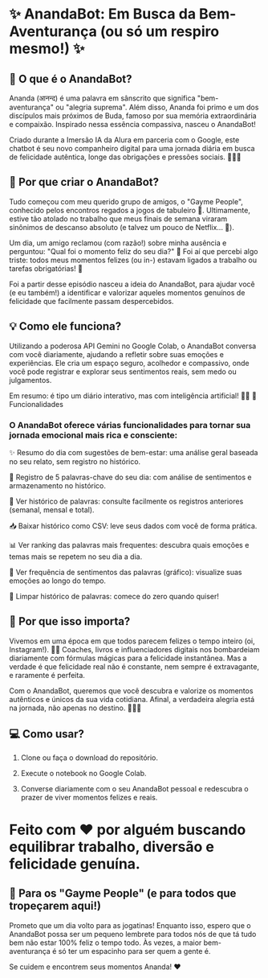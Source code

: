 # ✨ AnandaBot: Em Busca da Bem-Aventurança (ou só um respiro mesmo!) ✨

## 🌸 O que é o AnandaBot?

Ananda (आनन्द) é uma palavra em sânscrito que significa "bem-aventurança" ou "alegria suprema". Além disso, Ananda foi primo e um dos discípulos mais próximos de Buda, famoso por sua memória extraordinária e compaixão. Inspirado nessa essência compassiva, nasceu o AnandaBot!

Criado durante a Imersão IA da Alura em parceria com o Google, este chatbot é seu novo companheiro digital para uma jornada diária em busca de felicidade autêntica, longe das obrigações e pressões sociais. 🧘‍♂️🌿

## 🚀 Por que criar o AnandaBot?

Tudo começou com meu querido grupo de amigos, o "Gayme People", conhecido pelos encontros regados a jogos de tabuleiro 🎲. Ultimamente, estive tão atolado no trabalho que meus finais de semana viraram sinônimos de descanso absoluto (e talvez um pouco de Netflix... 🍿).

Um dia, um amigo reclamou (com razão!) sobre minha ausência e perguntou: "Qual foi o momento feliz do seu dia?" 🤔 Foi aí que percebi algo triste: todos meus momentos felizes (ou in-) estavam ligados a trabalho ou tarefas obrigatórias! 🤯

Foi a partir desse episódio nasceu a ideia do AnandaBot, para ajudar você (e eu também!) a identificar e valorizar aqueles momentos genuínos de felicidade que facilmente passam despercebidos.

## 💡 Como ele funciona?

Utilizando a poderosa API Gemini no Google Colab, o AnandaBot conversa com você diariamente, ajudando a refletir sobre suas emoções e experiências. Ele cria um espaço seguro, acolhedor e compassivo, onde você pode registrar e explorar seus sentimentos reais, sem medo ou julgamentos.

Em resumo: é tipo um diário interativo, mas com inteligência artificial! 📔🤖
🧠 Funcionalidades

### O AnandaBot oferece várias funcionalidades para tornar sua jornada emocional mais rica e consciente:

✨ Resumo do dia com sugestões de bem-estar: uma análise geral baseada no seu relato, sem registro no histórico.

📝 Registro de 5 palavras-chave do seu dia: com análise de sentimentos e armazenamento no histórico.

📂 Ver histórico de palavras: consulte facilmente os registros anteriores (semanal, mensal e total).

📥 Baixar histórico como CSV: leve seus dados com você de forma prática.

📊 Ver ranking das palavras mais frequentes: descubra quais emoções e temas mais se repetem no seu dia a dia.

🧭 Ver frequência de sentimentos das palavras (gráfico): visualize suas emoções ao longo do tempo.

🧹 Limpar histórico de palavras: comece do zero quando quiser!

## 🌟 Por que isso importa?

Vivemos em uma época em que todos parecem felizes o tempo inteiro (oi, Instagram!). 📸✨ Coaches, livros e influenciadores digitais nos bombardeiam diariamente com fórmulas mágicas para a felicidade instantânea. Mas a verdade é que felicidade real não é constante, nem sempre é extravagante, e raramente é perfeita.

Com o AnandaBot, queremos que você descubra e valorize os momentos autênticos e únicos da sua vida cotidiana. Afinal, a verdadeira alegria está na jornada, não apenas no destino. 🚶‍♀️🌈

## 💻 Como usar?

1. Clone ou faça o download do repositório.

2. Execute o notebook no Google Colab.

3. Converse diariamente com o seu AnandaBot pessoal e redescubra o prazer de viver momentos felizes e reais.



# Feito com ❤️ por alguém buscando equilibrar trabalho, diversão e felicidade genuína.


## 🎲 Para os "Gayme People" (e para todos que tropeçarem aqui!)

Prometo que um dia volto para as jogatinas! Enquanto isso, espero que o AnandaBot possa ser um pequeno lembrete para todos nós de que tá tudo bem não estar 100% feliz o tempo todo. Às vezes, a maior bem-aventurança é só ter um espacinho para ser quem a gente é.

Se cuidem e encontrem seus momentos Ananda! ❤️

